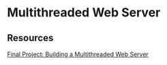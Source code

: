 # Multithreaded Web Server

## Resources

[Final Project: Building a Multithreaded Web Server](https://doc.rust-lang.org/book/ch20-00-final-project-a-web-server.html)
